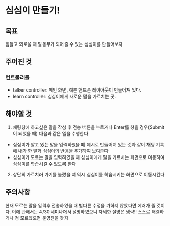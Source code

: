 # 심심이 만들기!

## 목표
힘들고 외로울 때 말동무가 되어줄 수 있는 심심이를 만들어보자

## 주어진 것
### 컨트롤러들
* talker controller: 메인 화면, 예쁜 핸드폰 레이아웃이 만들어져 있다.
* learn controller: 심심이에게 새로운 말을 가르치는 곳.

## 해야할 것
1. 채팅창에 하고싶은 말을 작성 후 전송 버튼을 누르거나 Enter를 쳤을 경우(Submit이 되었을 때) 다음과 같은 일을 수행한다
- 심심이가 알고 있는 말을 입력하였을 떄
예시로 만들어져 있는 것과 같이 채팅 기록에 내가 한 말과 심심이의 반응을 추가하여 보여준다
- 심심이가 모르는 말을 입력하였을 때
심심이에게 말을 가르치는 화면으로 이동하여 심심이를 학습시킬 수 있도록 한다

2. 상단의 가르치러 가기를 눌렀을 떄 역시 심심이를 학습시키는 화면으로 이동시킨다

## 주의사항
현재 모르는 말을 입력후 전송하였을 때 별다른 수정을 가하지 않았다면
에러가 뜰 것이다. 이에 관해서는 4/30 세미나에서 설명하였으니 자세한
설명은 생략!! 스스로 해결하거나 정 모르겠으면 운영진을 찾자
